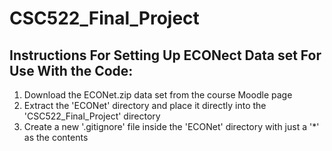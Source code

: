 # CSC522_Final_Project

## Instructions For Setting Up ECONect Data set For Use With the Code:

1) Download the ECONet.zip data set from the course Moodle page
2) Extract the 'ECONet' directory and place it directly into the 'CSC522_Final_Project' directory
3) Create a new '.gitignore' file inside the 'ECONet' directory with just a '*' as the contents